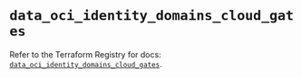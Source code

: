 # `data_oci_identity_domains_cloud_gates`

Refer to the Terraform Registry for docs: [`data_oci_identity_domains_cloud_gates`](https://registry.terraform.io/providers/oracle/oci/7.19.0/docs/data-sources/identity_domains_cloud_gates).
